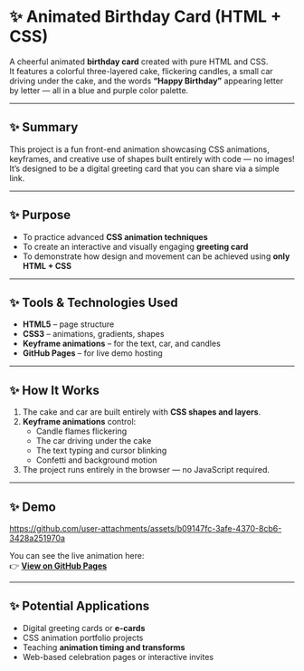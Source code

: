 # ✨ Animated Birthday Card (HTML + CSS)

A cheerful animated **birthday card** created with pure HTML and CSS.  
It features a colorful three-layered cake, flickering candles, a small car driving under the cake, and the words **“Happy Birthday”** appearing letter by letter — all in a blue and purple color palette.

---

## ✨ Summary

This project is a fun front-end animation showcasing CSS animations, keyframes, and creative use of shapes built entirely with code — no images!  
It’s designed to be a digital greeting card that you can share via a simple link.

---

## ✨ Purpose

- To practice advanced **CSS animation techniques**  
- To create an interactive and visually engaging **greeting card**  
- To demonstrate how design and movement can be achieved using **only HTML + CSS**

---

## ✨ Tools & Technologies Used

- **HTML5** – page structure  
- **CSS3** – animations, gradients, shapes  
- **Keyframe animations** – for the text, car, and candles  
- **GitHub Pages** – for live demo hosting  

---

## ✨ How It Works

1. The cake and car are built entirely with **CSS shapes and layers**.  
2. **Keyframe animations** control:
   - Candle flames flickering  
   - The car driving under the cake  
   - The text typing and cursor blinking  
   - Confetti and background motion  
3. The project runs entirely in the browser — no JavaScript required.  

---

## ✨ Demo

https://github.com/user-attachments/assets/b09147fc-3afe-4370-8cb6-3428a251970a

You can see the live animation here:  
👉 **[View on GitHub Pages](https://daria-ropelato.github.io/Birthday_Card_html_css/)**

---

## ✨ Potential Applications

- Digital greeting cards or **e-cards**  
- CSS animation portfolio projects  
- Teaching **animation timing and transforms**  
- Web-based celebration pages or interactive invites  

